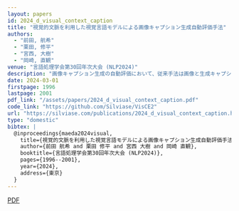 ```yaml
---
layout: papers
id: 2024_d_visual_context_caption
title: "視覚的文脈を利用した視覚言語モデルによる画像キャプション生成自動評価手法"
authors:
  - "前田, 航希"
  - "栗田, 修平"
  - "宮西, 大樹"
  - "岡崎, 直観"
venue: "言語処理学会第30回年次大会 (NLP2024)"
description: "画像キャプション生成の自動評価において、従来手法は画像と生成キャプションの意味的整合性のみを考慮し、文脈情報を無視していた。本研究では、視覚言語モデルを用いて画像の視覚的文脈を考慮した新たな自動評価手法を提案する。提案手法は、画像中の物体間の関係性や空間的配置、シーンの文脈を理解し、それらを評価に反映させることで、人間の評価により近い結果を実現する。実験により、提案手法が既存の評価指標よりも人間の判断との相関が高いことを示した。"
date: 2024-03-01
firstpage: 1996
lastpage: 2001
pdf_link: "/assets/papers/2024_d_visual_context_caption.pdf"
code_link: "https://github.com/Silviase/VisCE2"
url: "https://silviase.com/publications/2024_d_visual_context_caption.html"
type: "domestic"
bibtex: |
  @inproceedings{maeda2024visual,
    title={視覚的文脈を利用した視覚言語モデルによる画像キャプション生成自動評価手法},
    author={前田 航希 and 栗田 修平 and 宮西 大樹 and 岡崎 直観},
    booktitle={言語処理学会第30回年次大会 (NLP2024)},
    pages={1996--2001},
    year={2024},
    address={東京}
  }
---
```


[PDF](/assets/papers/2024_d_visual_context_caption.pdf)
